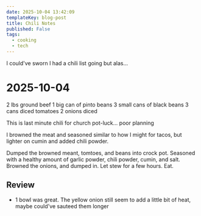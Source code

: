 ```yaml
---
date: 2025-10-04 13:42:09
templateKey: blog-post
title: Chili Notes
published: False
tags:
  - cooking
  - tech
---
```


I could've sworn I had a chili list going but alas...

# 2025-10-04

2 lbs ground beef
1 big can of pinto beans
3 small cans of black beans
3 cans diced tomatoes
2 onions diced

This is last minute chili for church pot-luck... poor planning

I browned the meat and seasoned similar to how I might for tacos, but lighter on cumin and added chili powder.

Dumped the browned meant, tomtoes, and beans into crock pot. Seasoned with a healthy amount of garlic powder, chili powder, cumin, and salt.
Browned the onions, and dumped in.
Let stew for a few hours.
Eat.

## Review

- 1 bowl was great. The yellow onion still seem to add a little bit of heat, maybe could've sauteed them longer
